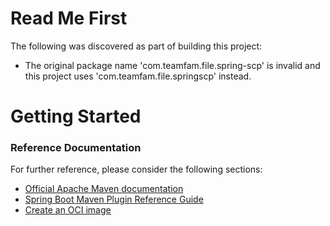 # Read Me First
The following was discovered as part of building this project:

* The original package name 'com.teamfam.file.spring-scp' is invalid and this project uses 'com.teamfam.file.springscp' instead.

# Getting Started

### Reference Documentation
For further reference, please consider the following sections:

* [Official Apache Maven documentation](https://maven.apache.org/guides/index.html)
* [Spring Boot Maven Plugin Reference Guide](https://docs.spring.io/spring-boot/docs/2.3.2.RELEASE/maven-plugin/reference/html/)
* [Create an OCI image](https://docs.spring.io/spring-boot/docs/2.3.2.RELEASE/maven-plugin/reference/html/#build-image)

